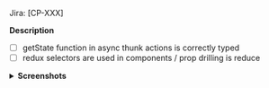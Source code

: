Jira: [CP-XXX]

**Description**

- [ ] getState function in async thunk actions is correctly typed
- [ ] redux selectors are used in components / prop drilling is reduce

<details>
<summary><b>Screenshots</b></summary>
// put images here
</details>
